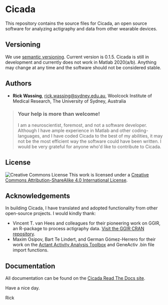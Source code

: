 # Cicada

This repository contains the source files for Cicada, an open source software for analyzing actigraphy and data from other wearable devices.

## Versioning

We use [semantic versioning](http://semver.org/). Current version is 0.1.5. Cicada is still in  development and currently does not work in Matlab 2020(a/b). Anything may change at any time and the software should not be considered stable.

## Authors

-   **Rick Wassing**, rick.wassing@sydney.edu.au, Woolcock Institute of Medical Research, The University of Sydney, Australia

> ### Your help is more than welcome!
>
> I am a neuroscientist, foremost, and not a software developer. Although I have ample experience in Matlab and other coding-languages, and I have coded Cicada to the best of my abilities, it may not be the most efficient way the software could have been written. I would be very grateful for anyone who'd like to contribute to Cicada.

## License

![Creative Commons License](https://i.creativecommons.org/l/by-sa/4.0/80x15.png) This work is licensed under a [Creative Commons Attribution-ShareAlike 4.0 International License](http://creativecommons.org/licenses/by-sa/4.0/).

## Acknowledgements

In building Cicada, I have translated and adopted functionality from other open-source projects.
I would kindly thank:

-   Vincent T. van Hees and colleagues for their pioneering work on GGIR, an R-package to process actigraphy data. [Visit the GGIR CRAN repository](https://cran.r-project.org/web/packages/GGIR/index.html).
-   Maxim Osipov, Bart Te Lindert, and German Gómez-Herrero for their work on the [Actant Activity Analysis Toolbox](https://github.com/btlindert/actant-1) and GeneActiv .bin file import functions.

## Documentation

All documentation can be found on the [Cicada Read The Docs site](https://cicada-actigraphy-suite.readthedocs.io).

Have a nice day.

Rick
